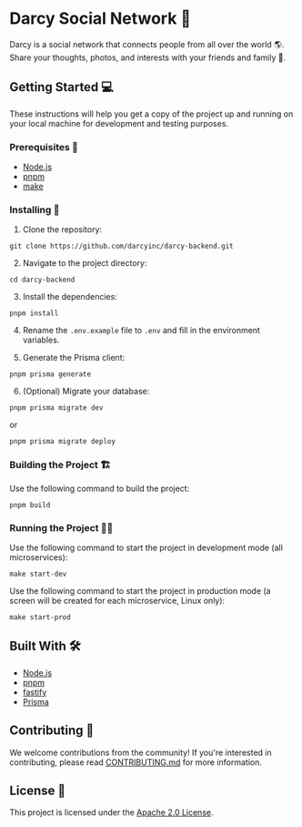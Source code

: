 # Darcy Social Network 🚀

Darcy is a social network that connects people from all over the world 🌎. Share your thoughts, photos, and interests with your friends and family 💬.

## Getting Started 💻

These instructions will help you get a copy of the project up and running on your local machine for development and testing purposes.

### Prerequisites 🔧

- [Node.js](https://nodejs.org/en/)
- [pnpm](https://github.com/pnpm/pnpm)
- [make](https://www.gnu.org/software/make/)

### Installing 💾

1. Clone the repository:

```
git clone https://github.com/darcyinc/darcy-backend.git
```

2. Navigate to the project directory:

```
cd darcy-backend
```

3. Install the dependencies:

```
pnpm install
```

4. Rename the `.env.example` file to `.env` and fill in the environment variables.

5. Generate the Prisma client:

```
pnpm prisma generate
```

6. (Optional) Migrate your database:

```
pnpm prisma migrate dev
```

or

```
pnpm prisma migrate deploy
```

### Building the Project 🏗️

Use the following command to build the project:

```
pnpm build
```

### Running the Project 🏃‍♂️

Use the following command to start the project in development mode (all microservices):

```
make start-dev
```

Use the following command to start the project in production mode (a screen will be created for each microservice, Linux only):

```
make start-prod
```

## Built With 🛠️

- [Node.js](https://github.com/nodejs/node)
- [pnpm](https://github.com/pnpm/pnpm)
- [fastify](https://github.com/fastify/fastify)
- [Prisma](https://github.com/prisma/prisma)

## Contributing 🤝

We welcome contributions from the community! If you're interested in contributing, please read [CONTRIBUTING.md](https://github.com/darcyinc/darcy-backend/blob/development/CONTRIBUTING.md) for more information.

## License 📃

This project is licensed under the [Apache 2.0 License](https://github.com/darcyinc/darcy-backend/blob/development/LICENSE).
